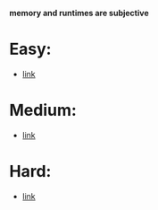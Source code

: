 **memory and runtimes are subjective**

# Easy:
* [link](easy)

# Medium:
* [link](medium)

# Hard:
* [link](hard)